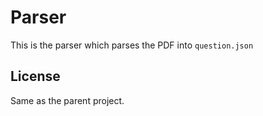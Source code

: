 # Parser

This is the parser which parses the PDF into `question.json`

## License

Same as the parent project.
